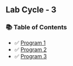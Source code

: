 ## Lab Cycle - 3

### 📚 Table of Contents 

- ✅ [Program 1](./LabCycle-3/Question-1/Readme.md)
- ✅ [Program 2](./LabCycle-3/Question-2/Readme.md)
- ✅ [Program 3](./LabCycle-3/Question-3/Readme.md)


